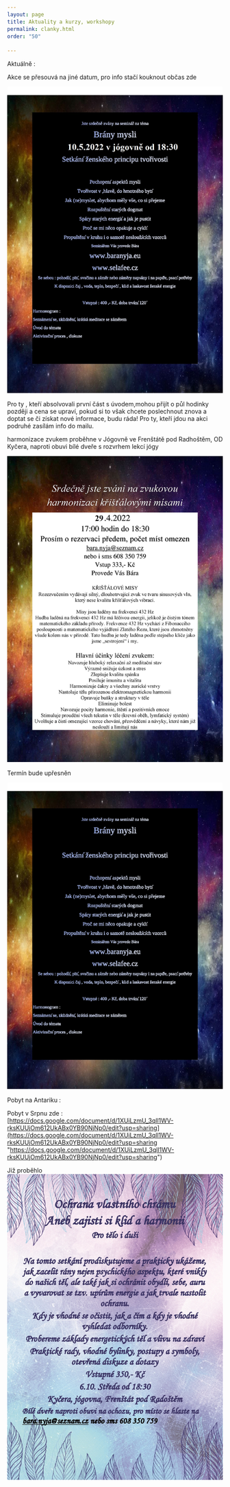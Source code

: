 ```yaml
---
layout: page
title: Aktuality a kurzy, workshopy
permalink: clanky.html
order: "50"

---
```

Aktuálně :

Akce se přesouvá na jiné datum, pro info stačí kouknout občas zde

![](/uploads/page0001-1.jpg)

Pro ty , kteří absolvovali první část s úvodem,mohou přijít o půl hodinky později a cena se upraví, pokud si to však chcete poslechnout znova a doptat se či získat nové informace, budu ráda! Pro ty, kteří jdou na akci podruhé zasílám info do mailu.

harmonizace zvukem proběhne v Jógovně ve Frenštátě pod Radhoštěm, OD Kyčera, naproti obuvi bílé dveře s rozvrhem lekcí jógy

![](/uploads/srdecne-jste-zvani-na-zvukovou-harmonizaci-kristalovymi-misami-novy-term_1.jpg)

Termín bude upřesněn

![](/uploads/page0001.jpg)

Pobyt na Antariku :

Pobyt v Srpnu zde : [https://docs.google.com/document/d/1XUiLzmU_3qll1WV-rksKUUjOm612UkABx0YB90NjNp0/edit?usp=sharing](https://docs.google.com/document/d/1XUiLzmU_3qll1WV-rksKUUjOm612UkABx0YB90NjNp0/edit?usp=sharing "https://docs.google.com/document/d/1XUiLzmU_3qll1WV-rksKUUjOm612UkABx0YB90NjNp0/edit?usp=sharing")

Již proběhlo  
![](/uploads/ochrana-vlastniho-chramu-page0001-1.jpg)